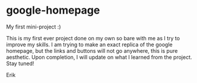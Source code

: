 # google-homepage
My first mini-project :)

This is my first ever project done on my own so bare with me as I try to improve my skills.
I am trying to make an exact replica of the google homepage, but the links and buttons
will not go anywhere, this is pure aesthetic. Upon completion, I will update on what I 
learned from the project. Stay tuned!

Erik
